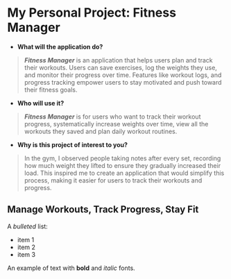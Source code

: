 # My Personal Project: Fitness Manager

- **What will the application do?**

> ***Fitness Manager*** is an application that helps users plan and track their workouts. Users can save exercises, log the weights they use, and monitor their progress over time. Features like workout logs, and progress tracking empower users to stay motivated and push toward their fitness goals.

- **Who will use it?**

> ***Fitness Manager*** is for users who want to track their workout progress, systematically increase weights over time, view all the workouts they saved and plan daily workout routines.

- **Why is this project of interest to you?**

> In the gym, I observed people taking notes after every set, recording how much weight they lifted to ensure they gradually increased their load. This inspired me to create an application that would simplify this process, making it easier for users to track their workouts and progress.

## Manage Workouts, Track Progress, Stay Fit

A *bulleted* list:
- item 1
- item 2
- item 3

An example of text with **bold** and *italic* fonts.  